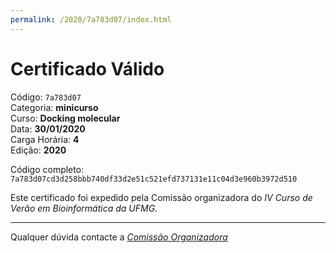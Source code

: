 ```yaml
---
permalink: /2020/7a783d07/index.html
---
```


# Certificado Válido

Código: `7a783d07`<br>
Categoria: **minicurso**<br>
Curso: **Docking molecular**<br>
Data: **30/01/2020**<br>
Carga Horária: **4**<br>
Edição: **2020**<br>


Código completo: `7a783d07cd3d258bbb740df33d2e51c521efd737131e11c04d3e960b3972d510`


Este certificado foi expedido pela Comissão organizadora do *IV Curso de Verão em Bioinformática da UFMG*.

----

Qualquer dúvida contacte a [_Comissão Organizadora_](<mailto:cursobioinfoufmg@gmail.com$subject=[Certificados]>)

